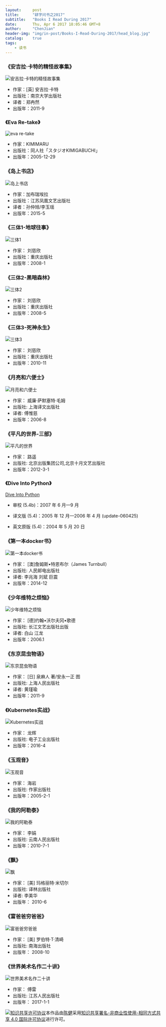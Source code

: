 ```yaml
---
layout:     post
title:      "耕字问书之2017"
subtitle:   "Books I Read During 2017"
date:       Thu, Apr 6 2017 18:05:46 GMT+8
author:     "ChenJian"
header-img: "img/in-post/Books-I-Read-During-2017/head_blog.jpg"
catalog:    true
tags:
    - 读书
---
```

### 《安吉拉·卡特的精怪故事集》![安吉拉·卡特的精怪故事集](https://img1.doubanio.com/lpic/s6870889.jpg)- 作家：[英] 安吉拉·卡特- 出版社：南京大学出版社- 译者：郑冉然- 出版年：2011-9### 《Eva Re-take》![eva re-take](https://img3.doubanio.com/lpic/s6951611.jpg)- 作家：KIMIMARU - 出版社：同人社「スタジオKIMIGABUCHI」- 出版年：2005-12-29### 《岛上书店》![岛上书店](https://img3.doubanio.com/lpic/s28049685.jpg)- 作家：加布瑞埃拉- 出版社：江苏凤凰文艺出版社- 译者：孙仲旭/李玉瑶 - 出版年：2015-5### 《三体1-地球往事》![三体1](https://img1.doubanio.com/lpic/s2768378.jpg)- 作家： 刘慈欣 - 出版社：重庆出版社- 出版年：2008-1### 《三体2-黑暗森林》![三体2](https://img3.doubanio.com/lpic/s4542660.jpg)- 作家： 刘慈欣 - 出版社：重庆出版社- 出版年：2008-5### 《三体3-死神永生》![三体3](https://img3.doubanio.com/lpic/s26012674.jpg)- 作家： 刘慈欣 - 出版社：重庆出版社- 出版年：2010-11### 《月亮和六便士》![月亮和六便士](https://img1.doubanio.com/lpic/s2659208.jpg)- 作家： 威廉·萨默塞特·毛姆  - 出版社: 上海译文出版社- 译者:  傅惟慈- 出版年：2006-8


### 《平凡的世界-三部》![平凡的世界](https://img3.doubanio.com/lpic/s27449344.jpg)- 作家： 路遥 - 出版社: 北京出版集团公司,北京十月文艺出版社- 出版年：2012-3-1

### 《Dive Into Python》

[Dive Into Python](http://www.kuqin.com/docs/diveintopythonzh-cn-5.4b/html/toc/index.html)

- 审校 (5.4b)：2007 年 6 月—9 月

- 译文版 (5.4)：2005 年 12 月—2006 年 4 月 (update-060425)

- 英文原版 (5.4)：2004 年 5 月 20 日

### 《第一本docker书》

![第一本docker书](https://img1.doubanio.com/lpic/s27967469.jpg)

- 作家： [澳]詹姆斯•特恩布尔（James Turnbull）  - 出版社:  人民邮电出版社- 译者:  李兆海 刘斌 巨震- 出版年：2014-12

### 《少年维特之烦恼》

![少年维特之烦恼](https://img3.doubanio.com/lpic/s2899473.jpg)

- 作家： [德]约翰•沃尔夫冈•歌德 - 出版社:  长江文艺出版社出版- 译者:  白山 江龙- 出版年：2006.1### 《东京昆虫物语》

![东京昆虫物语](https://img3.doubanio.com/lpic/s6892880.jpg)

- 作家： [日] 泉麻人 著/安永一正 图 - 出版社:  上海人民出版社- 译者:   黄瑾瑜- 出版年：2011-9
### 《Kubernetes实战》

![Kubernetes实战](https://img1.doubanio.com/lpic/s28627908.jpg)

- 作家： 龙辉- 出版社:  电子工业出版社- 出版年：2016-4

### 《玉观音》

![玉观音](https://img3.doubanio.com/lpic/s1409485.jpg)

- 作家： 海岩- 出版社:  作家出版社- 出版年：2005-2-1### 《我的阿勒泰》

![我的阿勒泰](https://img1.doubanio.com/lpic/s6180859.jpg)

- 作家： 李娟- 出版社:  云南人民出版社- 出版年：2010-7-1

### 《飘》

![飘](https://img3.doubanio.com/lpic/s29479921.jpg)

- 作家：  [美] 玛格丽特·米切尔 - 出版社:  译林出版社- 译者:  李美华- 出版年： 2010-6

### 《富爸爸穷爸爸》

![富爸爸穷爸爸](https://img3.doubanio.com/lpic/s3354143.jpg)

- 作家：  [美] 罗伯特·T·清崎  - 出版社:  南海出版社- 出版年： 2008-10

### 《世界美术名作二十讲》

![世界美术名作二十讲](https://img3.doubanio.com/lpic/s29289440.jpg)

- 作家：  傅雷- 出版社:  江苏人民出版社- 出版年： 2017-1-1<a rel="license" href="http://creativecommons.org/licenses/by-nc-sa/4.0/"><img alt="知识共享许可协议" style="border-width:0" src="https://i.creativecommons.org/l/by-nc-sa/4.0/88x31.png" /></a>本作品由<a xmlns:cc="http://creativecommons.org/ns#" href="https://o-my-chenjian.com/2017/04/06/Books-I-Read-During-2017/" property="cc:attributionName" rel="cc:attributionURL">陈健</a>采用<a rel="license" href="http://creativecommons.org/licenses/by-nc-sa/4.0/">知识共享署名-非商业性使用-相同方式共享 4.0 国际许可协议</a>进行许可。